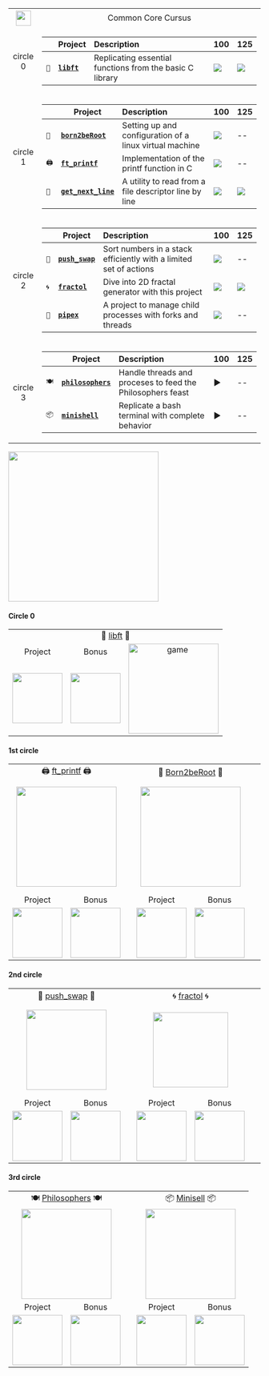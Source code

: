 <div align="center">

<table>
  <tr>
    <th align="center"><a href="https://github.com/LLuisPP/42Cursus/tree/main/"> <img width="30" align="center" src="https://github.com/user-attachments/assets/ac216672-a141-48be-bc53-ae13dd35c799"></a></th>
    <td colspan="3" align="center"> Common Core Cursus </td>
  </tr>
  <tr>
    <td align="center">circle 0</td>
    <td align="center">
<div align="center">

||Project|Description|100|125|
|---|---|:---|:---|:---|
|`📖`|[**`libft`**](https://github.com/LLuisPP/42Cursus/tree/main/libft)| Replicating essential functions from the basic C library |<img src="https://img.shields.io/badge/100-darkgreen">|<img src="https://img.shields.io/badge/125-darkgreen">|

<div align="center">
    </td>
  </tr>
  <tr>
    <td align="center">circle 1</td>
    <td>
      <div align="center">

||Project|Description|100|125|
|---|---|:---|:---|:---|
|`🐧`|[**`born2beRoot`**](https://github.com/LLuisPP/42Cursus/tree/main/born2beroot)| Setting up and configuration of a linux virtual machine |<img src="https://img.shields.io/badge/100-darkgreen">|--|
|`🖨`|[**`ft_printf`**](https://github.com/LLuisPP/42Cursus/tree/main/ft_printf)| Implementation of the printf function in C |<img src="https://img.shields.io/badge/100-darkgreen">|--|
|`📝`|[**`get_next_line`**](https://github.com/LLuisPP/42Cursus/tree/main/get_next_line)| A utility to read from a file descriptor line by line |<img src="https://img.shields.io/badge/100-darkgreen">|<img src="https://img.shields.io/badge/125-darkgreen">|

<div align="center">
    </td>
  </tr>
  <tr>
    <td align="center">circle 2</td>
    <td>
      <div align="center">
        
||Project|Description|100|125|
|---|---|:---|:---|:---|
|`🔢`|[**`push_swap`**](https://github.com/LLuisPP/42Cursus/tree/main/push_swap)| Sort numbers in a stack efficiently with a limited set of actions |<img src="https://img.shields.io/badge/86-darkgreen">|--|
|`🌀`|[**`fractol`**](https://github.com/LLuisPP/42Cursus/tree/main/fractol)| Dive into 2D fractal generator with this project |<img src="https://img.shields.io/badge/100-darkgreen">|<img src="https://img.shields.io/badge/110-darkgreen">|
|`🧪`|[**`pipex`**](https://github.com/LLuisPP/42Cursus/tree/main/pipex)| A project to manage child processes with forks and threads |<img src="https://img.shields.io/badge/100-darkgreen">|--|

<div align="center">
    </td>
  </tr>
   <tr>
    <td align="center">circle 3</td>
    <td>
      <div align="center">

||Project|Description|100|125|
|---|---|:---|:---|:---|
|`🍽`|[**`philosophers`**](https://github.com/LLuisPP/42Cursus/tree/main/philosophers)| Handle threads and proceses to feed the Philosophers feast |▶️|--|
|`📦`|[**`minishell`**](https://github.com/LLuisPP/42Cursus/tree/main/minishell)| Replicate a bash terminal with complete behavior |▶️|--|

<div align="center">
    </td>
  </tr>
</table>

</div>

</div>


<img width="300" align="center" src="https://github.com/user-attachments/assets/98c7b6ef-d3a8-425e-83c7-f118db56754e">

<p><h4 align="left">Circle 0</h4>

<table>
  <tr>
    <td colspan="4" align="center">📖 <a href="https://github.com/LLuisPP/42Cursus/tree/main/libft" target="_blank" rel="noreferrer">libft</a> 📖</td>
  </tr>
  <tr>
    <td align="center">Project</td>
    <td align="center">Bonus</td>
    <td rowspan="2" align="center"><img width="180" alt="game" src="https://github.com/LLuisPP/42Cursus/assets/116104082/dc4792ac-e9f0-4a16-9d82-863e37529b4e"></td>
  </tr>
  <tr>
    <td align="center"><img width="100" src="https://github.com/LLuisPP/42Cursus/assets/116104082/504507eb-65b0-4814-9525-a2c22100dab1"></td>
    <td align="center"><img width="100" src="https://github.com/LLuisPP/42Cursus/assets/116104082/9e54f420-b26e-46ae-8886-132ebd161931"></td>
  </tr>
</table>
  
<p><h4 align="left">1st circle</h4>
<p>

<table>
  <tr>
    <td colspan="2" align="center">🖨 <a href="https://github.com/LLuisPP/42Cursus/tree/main/ft_printf" target="_blank" rel="noreferrer">ft_printf</a> 🖨</td>
    <td rowspan="4" align="center"></td>
    <td colspan="2" align="center">🐧 <a href="https://github.com/LLuisPP/42Cursus/tree/main/Born2beRoot" target="_blank" rel="noreferrer">Born2beRoot</a> 🐧</td>
    <td rowspan="4" align="center"></td>
    <td colspan="2" align="center">📝 <a href="https://github.com/LLuisPP/42Cursus/tree/main/get_next_line" target="_blank" rel="noreferrer">get_next_line</a> 📝</td> 
  </tr>
  <tr>
    <td colspan="2" align="center"><img width="200" src="https://github.com/LLuisPP/42Cursus/assets/116104082/6cecf475-a2f2-4861-8668-bbd2fd9063f9"></td>
    <td colspan="2" align="center"><img width="200" src="https://github.com/LLuisPP/42Cursus/assets/116104082/2be4f625-c6c4-4f8b-8412-7937460cf744"></td>
    <td colspan="2" align="center"><img width="220" src="https://github.com/LLuisPP/42Cursus/assets/116104082/bd1da890-659d-49b1-87f4-0aa122a59e93"></td>
  </tr>
  <tr>
    <td align="center">Project</td>
    <td align="center">Bonus</td>
    <td align="center">Project</td>
    <td align="center">Bonus</td>
    <td align="center">Project</td>
    <td align="center">Bonus</td>
  </tr>
  <tr>
    <td align="center"><img width="100" src="https://github.com/LLuisPP/42Cursus/assets/116104082/504507eb-65b0-4814-9525-a2c22100dab1"></td>
       <td align="center"><img width="100" src="https://github.com/LLuisPP/42Cursus/assets/116104082/0df7dd81-56fb-4929-a023-67c7386906dc"></td>
    <td align="center"><img width="100" src="https://github.com/LLuisPP/42Cursus/assets/116104082/504507eb-65b0-4814-9525-a2c22100dab1"></td>
    <td align="center"><img width="100" src="https://github.com/LLuisPP/42Cursus/assets/116104082/0df7dd81-56fb-4929-a023-67c7386906dc"></td>
    <td align="center"><img width="100" src="https://github.com/LLuisPP/42Cursus/assets/116104082/504507eb-65b0-4814-9525-a2c22100dab1"></td>
    <td align="center"><img width="100" src="https://github.com/LLuisPP/42Cursus/assets/116104082/9e54f420-b26e-46ae-8886-132ebd161931"></td>
  </tr>
</table>


<p>
<p><h4 align="left">2nd circle</h4>

<table>
  <tr>
    <td colspan="2" align="center">🔢 <a href="https://github.com/LLuisPP/42Cursus/tree/main/push_swap" target="_blank" rel="noreferrer">push_swap</a> 🔢</td>
    <td rowspan="4" align="center"></td>
    <td colspan="2" align="center">🌀 <a href="https://github.com/LLuisPP/42Cursus/tree/main/fractol" target="_blank" rel="noreferrer">fractol</a> 🌀</td>
    <td rowspan="4" align="center"></td>
    <td colspan="2" align="center"><img width="20" src="https://github.com/LLuisPP/42Cursus/assets/116104082/37416079-ff17-412c-ae62-bb8b3f1f8adc"> <a href="https://github.com/LLuisPP/42Cursus/tree/main/pipex" target="_blank" rel="noreferrer">pipex</a> <img width="20" src="https://github.com/LLuisPP/42Cursus/assets/116104082/37416079-ff17-412c-ae62-bb8b3f1f8adc"></td> 
  </tr>
  <tr>
    <td colspan="2" align="center"><img width="160" src="https://github.com/LLuisPP/42Cursus/assets/116104082/b1c4f11b-83a9-434e-8714-5eef12c2a2b3"></td>
    <td colspan="2" align="center"><img width="150" src="https://github.com/LLuisPP/42Cursus/assets/116104082/413362f4-d4b9-4036-8156-7548b670d5fd"></td>
    <td colspan="2" align="center"><img width="180" src="https://github.com/LLuisPP/42Cursus/assets/116104082/ede483e8-b0fe-41c2-abe5-b953a7491f27"></td>
  </tr>


  <tr>
    <td align="center">Project</td>
    <td align="center">Bonus</td>
    <td align="center">Project</td>
    <td align="center">Bonus</td>
    <td align="center">Project</td>
    <td align="center">Bonus</td>
  </tr>
  <tr>
    <td><img width="100" src="https://github.com/LLuisPP/42Cursus/assets/116104082/f7b1b1c5-ba6c-4259-9417-ac23c99a4879"></td>
        <td align="center"><img width="100" src="https://github.com/LLuisPP/42Cursus/assets/116104082/0df7dd81-56fb-4929-a023-67c7386906dc"></td>
    <td><img width="100" src="https://github.com/LLuisPP/42Cursus/assets/116104082/504507eb-65b0-4814-9525-a2c22100dab1"></td>
    <td><img width="100" src="https://github.com/LLuisPP/42Cursus/assets/116104082/05d57ed5-eaf2-4e59-acc0-31552ce712a9"></td>
    <td><img width="100" src="https://github.com/LLuisPP/42Cursus/assets/116104082/504507eb-65b0-4814-9525-a2c22100dab1"></td>
        <td align="center"><img width="100" src="https://github.com/LLuisPP/42Cursus/assets/116104082/0df7dd81-56fb-4929-a023-67c7386906dc"></td>
  </tr>
</table>

<p>
<p><h4 align="left">3rd circle</h4>

<table>
  <tr>
    <td colspan="2" align="center">🍽️ <a href="https://github.com/LLuisPP/42Cursus/tree/main/philosophers" target="_blank" rel="noreferrer">Philosophers</a> 🍽️</td>
    <td rowspan="4" align="center"></td>
    <td colspan="2" align="center">📦 <a href="https://github.com/LLuisPP/42Cursus/tree/main/minishell" target="_blank" rel="noreferrer">Minisell</a> 📦</td>
  </tr>
  <tr>
    <td colspan="2" align="center"><img width="180" src="https://github.com/LLuisPP/42Cursus/assets/116104082/fbe1f86f-e94d-4cfe-a944-18a05af04f86"></td>
    <td colspan="2" align="center"><img width="180" src="https://github.com/LLuisPP/42Cursus/assets/116104082/7a968530-2939-41f8-9cb3-03ba3eb100f0"></td>
  </tr>
  <tr>
    <td align="center">Project</td>
    <td align="center">Bonus</td>
    <td align="center">Project</td>
    <td align="center">Bonus</td>
  </tr>
  <tr>
    <td><img width="100" src="https://github.com/LLuisPP/42Cursus/assets/116104082/0df7dd81-56fb-4929-a023-67c7386906dc"></td>
        <td align="center"><img width="100" src="https://github.com/LLuisPP/42Cursus/assets/116104082/0df7dd81-56fb-4929-a023-67c7386906dc"></td>
    <td><img width="100" src="https://github.com/LLuisPP/42Cursus/assets/116104082/0df7dd81-56fb-4929-a023-67c7386906dc"></td>
    <td><img width="100" src="https://github.com/LLuisPP/42Cursus/assets/116104082/0df7dd81-56fb-4929-a023-67c7386906dc"></td>
  </tr>
</table>

